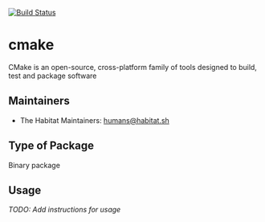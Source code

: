 [![Build Status](https://dev.azure.com/chefcorp-partnerengineering/Chef%20Base%20Plans/_apis/build/status/chef-base-plans.cmake?branchName=master)](https://dev.azure.com/chefcorp-partnerengineering/Chef%20Base%20Plans/_build/latest?definitionId=69&branchName=master)

# cmake

CMake is an open-source, cross-platform family of tools designed to build, test and package software

## Maintainers

* The Habitat Maintainers: <humans@habitat.sh>

## Type of Package

Binary package

## Usage

*TODO: Add instructions for usage*
